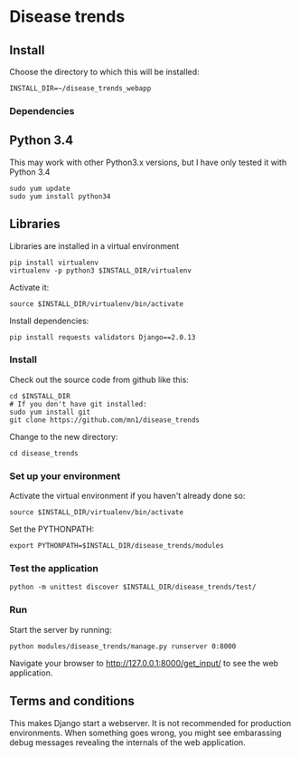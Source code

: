 # Disease trends

## Install

Choose the directory to which this will be installed:

    INSTALL_DIR=~/disease_trends_webapp

### Dependencies

## Python 3.4

This may work with other Python3.x versions, but I have only tested it with Python 3.4

    sudo yum update
    sudo yum install python34

## Libraries

Libraries are installed in a virtual environment

    pip install virtualenv
    virtualenv -p python3 $INSTALL_DIR/virtualenv

Activate it:

    source $INSTALL_DIR/virtualenv/bin/activate

Install dependencies:

    pip install requests validators Django==2.0.13

### Install

Check out the source code from github like this:

    cd $INSTALL_DIR
    # If you don't have git installed:
    sudo yum install git
    git clone https://github.com/mn1/disease_trends

Change to the new directory:

    cd disease_trends

### Set up your environment

Activate the virtual environment if you haven't already done so:

    source $INSTALL_DIR/virtualenv/bin/activate

Set the PYTHONPATH:

    export PYTHONPATH=$INSTALL_DIR/disease_trends/modules

### Test the application

    python -m unittest discover $INSTALL_DIR/disease_trends/test/

### Run

Start the server by running:

    python modules/disease_trends/manage.py runserver 0:8000

Navigate your browser to http://127.0.0.1:8000/get_input/ to see the web application.

## Terms and conditions

This makes Django start a webserver. It is not recommended for production environments. When something goes wrong, you might see embarassing debug messages revealing the internals of the web application.




